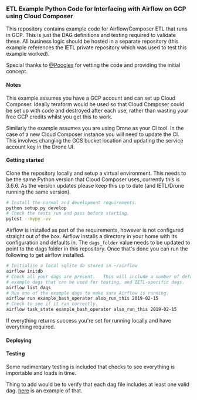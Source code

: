 ### ETL Example Python Code for Interfacing with Airflow on GCP using Cloud Composer

This repository contains example code for Airflow/Composer ETL that runs in GCP.  This is just the DAG definitions and testing required to validate these.  All business logic should be hosted in a separate repository (this example references the IETL private repository which was used to test this example worked).

Special thanks to [@Poogles](https://github.com/Poogles) for vetting the code and providing the initial concept.

#### Notes

This example assumes you have a GCP account and can set up Cloud Composer.  Ideally teraform would be used so that Cloud Composer could be set up with code and destroyed after each use, rather than wasting your free GCP credits whilst you get this to work.

Similarly the example assumes you are using Drone as your CI tool.  In the case of a new Cloud Composer instance you will need to update the CI.  This involves changing the GCS bucket location and updating the service account key in the Drone UI.

#### Getting started

Clone the repository locally and setup a virtual environment.  This needs to be the same Python version that Cloud Composer uses, currently this is 3.6.6.  As the version updates please keep this up to date (and IETL/Drone running the same version).

```sh
# Install the normal and development requirements.
python setup.py develop
# Check the tests run and pass before starting.
pytest --mypy -vv
```

Airflow is installed as part of the requirements, however is not configured straight out of the box.  Airflow installs a directory in your home with its configuration and defaults in.  The `dags_folder` value needs to be updated to point to the dags folder in this repository.  Once that's done you can run the following to get airflow installed.

```sh
# Initialise a local sqlite db stored in ~/airflow
airflow initdb
# Check all your dags are present.   This will include a number of default
# example dags that can be used for testing, and IETL-specific dags.
airflow list_dags
# Run one of the example dags to make sure Airflow is running.
airflow run example_bash_operator also_run_this 2019-02-15
# Check to see if it ran correctly.
airflow task_state example_bash_operator also_run_this 2019-02-15
```

If everything returns success you're set for running locally and have everything required.

#### Deploying

<Steps to get code running in production would be entered here>

#### Testing

Some rudimentary testing is included that checks to see everything is importable and loads in time.

Thing to add would be to verify that each dag file includes at least one valid dag. [here](https://github.com/danielvdende/data-testing-with-airflow/blob/master/integrity_tests/test_dag_integrity.py) is an example of that.

